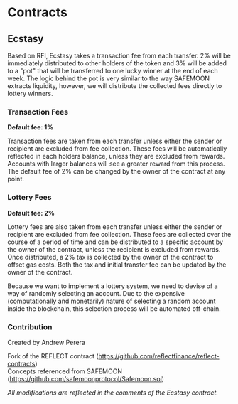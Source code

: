 # Contracts

## Ecstasy

Based on RFI, Ecstasy takes a transaction fee from each transfer. 2% will be immediately distributed to other holders of the token and 3% will be added to a "pot" that will be transferred to one lucky winner at the end of each week. The logic behind the pot is very similar to the way SAFEMOON extracts liquidity, however, we will distribute the collected fees directly to lottery winners.

### Transaction Fees

**Default fee: 1%**

Transaction fees are taken from each transfer unless either the sender or recipient are excluded from fee collection. These fees will be automatically reflected in each holders balance, unless they are excluded from rewards. Accounts with larger balances will see a greater reward from this process. The default fee of 2% can be changed by the owner of the contract at any point.

### Lottery Fees

**Default fee: 2%**

Lottery fees are also taken from each transfer unless either the sender or recipient are excluded from fee collection. These fees are collected over the course of a period of time and can be distributed to a specific account by the owner of the contract, unless the recipient is excluded from rewards. Once distributed, a 2% tax is collected by the owner of the contract to offset gas costs. Both the tax and initial transfer fee can be updated by the owner of the contract.

Because we want to implement a lottery system, we need to devise of a way of randomly selecting an account. Due to the expensive (computationally and monetarily) nature of selecting a random account inside the blockchain, this selection process will be automated off-chain.

### Contribution

Created by Andrew Perera

Fork of the REFLECT contract (https://github.com/reflectfinance/reflect-contracts)
\
Concepts referenced from SAFEMOON (https://github.com/safemoonprotocol/Safemoon.sol)

_All modifications are reflected in the comments of the Ecstasy contract._
